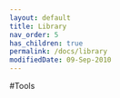 ```yaml
---
layout: default
title: Library
nav_order: 5
has_children: true
permalink: /docs/library
modifiedDate: 09-Sep-2010
---
```

#Tools


